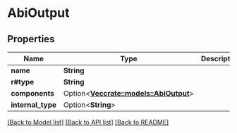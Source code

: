 # AbiOutput

## Properties

| Name               | Type                                                                                    | Description | Notes       |
| ------------------ | --------------------------------------------------------------------------------------- | ----------- | ----------- |
| **name**           | **String**                                                                              |             |             |
| **r#type**         | **String**                                                                              |             |             |
| **components**     | Option<[**Vec**](AbiOutput.md)[**crate::models::AbiOutput**](crate::models::AbiOutput)> |             | \[optional] |
| **internal\_type** | Option<**String**>                                                                      |             | \[optional] |

[\[Back to Model list\]](./#documentation-for-models) [\[Back to API list\]](./#documentation-for-api-endpoints) [\[Back to README\]](./)

